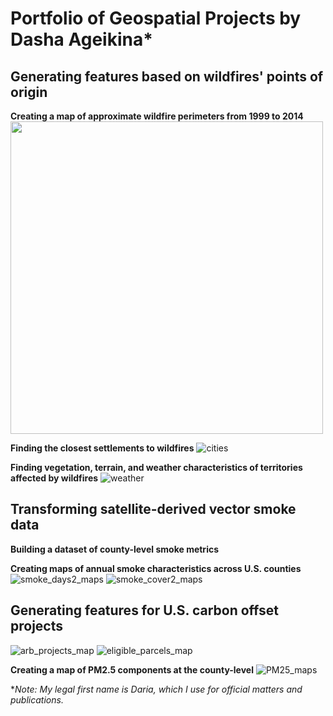 # Portfolio of Geospatial Projects by Dasha Ageikina*

## Generating features based on wildfires' points of origin 

**Creating a map of approximate wildfire perimeters from 1999 to 2014**
<img src="https://github.com/user-attachments/assets/5d36d394-8342-4114-b062-03763252f292" width="500">

**Finding the closest settlements to wildfires**
![cities](https://github.com/user-attachments/assets/fbe4c307-0e82-4077-b9f6-7ac8bdfcb638)

**Finding vegetation, terrain, and weather characteristics of territories affected by wildfires**
![weather](https://github.com/user-attachments/assets/194d7aa8-c017-46c3-9cb0-745c2d842729)

## Transforming satellite-derived vector smoke data

**Building a dataset of county-level smoke metrics**

**Creating maps of annual smoke characteristics across U.S. counties**
![smoke_days2_maps](https://github.com/user-attachments/assets/10e7d8e0-9442-4a49-8d9a-d5a42df61f49)
![smoke_cover2_maps](https://github.com/user-attachments/assets/d24c7180-46ea-42fd-a9f2-feeee6388127)

## Generating features for U.S. carbon offset projects
![arb_projects_map](https://github.com/user-attachments/assets/3ddaf18e-0e92-4755-b0ff-7d4f99b66817)
![eligible_parcels_map](https://github.com/user-attachments/assets/389c26b3-84b6-4aaa-a343-9888b24910c7)

**Creating a map of PM2.5 components at the county-level**
![PM25_maps](https://github.com/user-attachments/assets/d512744f-a7db-41f4-b034-7e020f302da5)

**Note: My legal first name is Daria, which I use for official matters and publications.*

